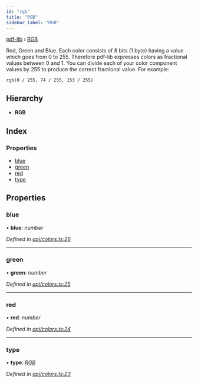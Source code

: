 ```yaml
---
id: "rgb"
title: "RGB"
sidebar_label: "RGB"
---
```


[pdf-lib](../index.md) › [RGB](rgb.md)

Red, Green and Blue. Each color consists of 8 bits (1 byte) having a
value which goes from 0 to 255. Therefore pdf-lib expresses colors as
fractional values between 0 and 1. You can divide each of your color
component values by 255 to produce the correct fractional value. For
example:

```
rgb(0 / 255, 74 / 255, 153 / 255)
```

## Hierarchy

* **RGB**

## Index

### Properties

* [blue](rgb.md#blue)
* [green](rgb.md#green)
* [red](rgb.md#red)
* [type](rgb.md#type)

## Properties

###  blue

• **blue**: *number*

*Defined in [api/colors.ts:26](https://github.com/Hopding/pdf-lib/blob/b8a44bd/src/api/colors.ts#L26)*

___

###  green

• **green**: *number*

*Defined in [api/colors.ts:25](https://github.com/Hopding/pdf-lib/blob/b8a44bd/src/api/colors.ts#L25)*

___

###  red

• **red**: *number*

*Defined in [api/colors.ts:24](https://github.com/Hopding/pdf-lib/blob/b8a44bd/src/api/colors.ts#L24)*

___

###  type

• **type**: *[RGB](../enums/colortypes.md#rgb)*

*Defined in [api/colors.ts:23](https://github.com/Hopding/pdf-lib/blob/b8a44bd/src/api/colors.ts#L23)*

